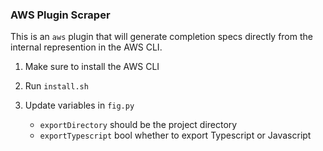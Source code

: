 ### AWS Plugin Scraper

This is an `aws` plugin that will generate completion specs directly from the internal represention in the AWS CLI.


1. Make sure to install the AWS CLI

2. Run `install.sh` 

3. Update variables in `fig.py` 
	- `exportDirectory` should be the project directory
	- `exportTypescript` bool whether to export Typescript or Javascript
